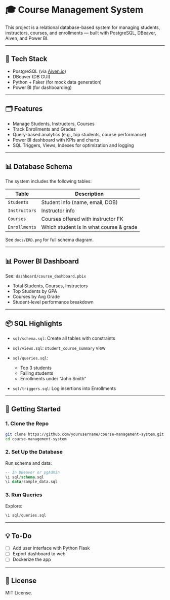 # 🎓 Course Management System

This project is a relational database-based system for managing students, instructors, courses, and enrollments — built with PostgreSQL, DBeaver, Aiven, and Power BI.

---

## 🔧 Tech Stack

* PostgreSQL (via [Aiven.io](https://aiven.io/))
* DBeaver (DB GUI)
* Python + Faker (for mock data generation)
* Power BI (for dashboarding)

---

## 🗂️ Features

* Manage Students, Instructors, Courses
* Track Enrollments and Grades
* Query-based analytics (e.g., top students, course performance)
* Power BI dashboard with KPIs and charts
* SQL Triggers, Views, Indexes for optimization and logging

---

## 📊 Database Schema

The system includes the following tables:

| Table         | Description                             |
| ------------- | --------------------------------------- |
| `Students`    | Student info (name, email, DOB)         |
| `Instructors` | Instructor info                         |
| `Courses`     | Courses offered with instructor FK      |
| `Enrollments` | Which student is in what course & grade |

See `docs/ERD.png` for full schema diagram.

---

## 📊 Power BI Dashboard

See: `dashboard/course_dashboard.pbix`

* Total Students, Courses, Instructors
* Top Students by GPA
* Courses by Avg Grade
* Student-level performance breakdown

---

## 📦 SQL Highlights

* `sql/schema.sql`: Create all tables with constraints
* `sql/views.sql`: `student_course_summary` view
* `sql/queries.sql`:

  * Top 3 students
  * Failing students
  * Enrollments under “John Smith”
* `sql/triggers.sql`: Log insertions into Enrollments

---

## 🚀 Getting Started

### 1. Clone the Repo

```bash
git clone https://github.com/yourusername/course-management-system.git
cd course-management-system
```

### 2. Set Up the Database

Run schema and data:

```sql
-- In DBeaver or pgAdmin
\i sql/schema.sql
\i data/sample_data.sql
```

### 3. Run Queries

Explore:

```sql
\i sql/queries.sql
```

---

## 💡 To-Do

* [ ] Add user interface with Python Flask
* [ ] Export dashboard to web
* [ ] Dockerize the app

---

## 📜 License

MIT License.
